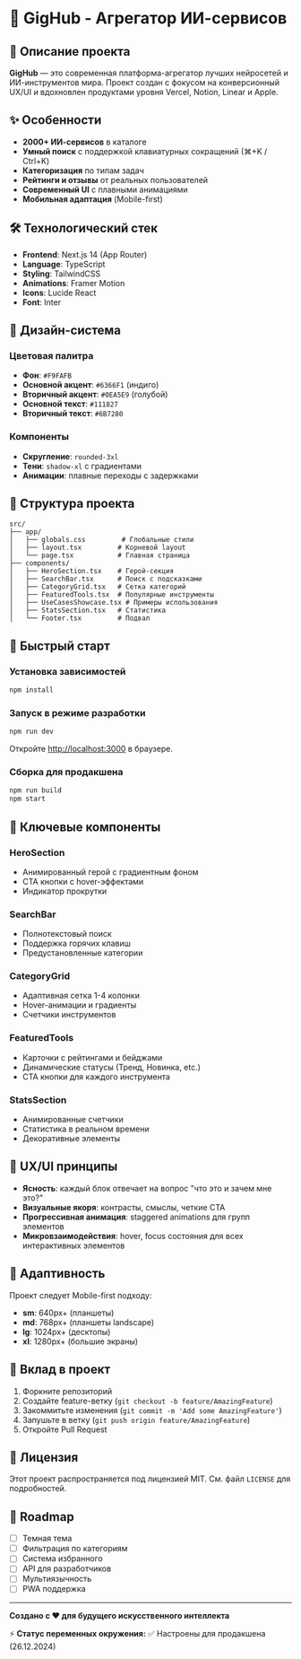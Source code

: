 # 🧠 GigHub - Агрегатор ИИ-сервисов

## 🚀 Описание проекта

**GigHub** — это современная платформа-агрегатор лучших нейросетей и ИИ-инструментов мира. Проект создан с фокусом на конверсионный UX/UI и вдохновлен продуктами уровня Vercel, Notion, Linear и Apple.

## ✨ Особенности

- **2000+ ИИ-сервисов** в каталоге
- **Умный поиск** с поддержкой клавиатурных сокращений (⌘+K / Ctrl+K)
- **Категоризация** по типам задач
- **Рейтинги и отзывы** от реальных пользователей
- **Современный UI** с плавными анимациями
- **Мобильная адаптация** (Mobile-first)

## 🛠 Технологический стек

- **Frontend**: Next.js 14 (App Router)
- **Language**: TypeScript
- **Styling**: TailwindCSS
- **Animations**: Framer Motion
- **Icons**: Lucide React
- **Font**: Inter

## 🎨 Дизайн-система

### Цветовая палитра
- **Фон**: `#F9FAFB`
- **Основной акцент**: `#6366F1` (индиго)
- **Вторичный акцент**: `#0EA5E9` (голубой)
- **Основной текст**: `#111827`
- **Вторичный текст**: `#6B7280`

### Компоненты
- **Скругление**: `rounded-3xl`
- **Тени**: `shadow-xl` с градиентами
- **Анимации**: плавные переходы с задержками

## 📁 Структура проекта

```
src/
├── app/
│   ├── globals.css         # Глобальные стили
│   ├── layout.tsx         # Корневой layout
│   └── page.tsx           # Главная страница
├── components/
│   ├── HeroSection.tsx    # Герой-секция
│   ├── SearchBar.tsx      # Поиск с подсказками
│   ├── CategoryGrid.tsx   # Сетка категорий
│   ├── FeaturedTools.tsx  # Популярные инструменты
│   ├── UseCasesShowcase.tsx # Примеры использования
│   ├── StatsSection.tsx   # Статистика
│   └── Footer.tsx         # Подвал
```

## 🚦 Быстрый старт

### Установка зависимостей
```bash
npm install
```

### Запуск в режиме разработки
```bash
npm run dev
```

Откройте [http://localhost:3000](http://localhost:3000) в браузере.

### Сборка для продакшена
```bash
npm run build
npm start
```

## 🧩 Ключевые компоненты

### HeroSection
- Анимированный герой с градиентным фоном
- CTA кнопки с hover-эффектами
- Индикатор прокрутки

### SearchBar
- Полнотекстовый поиск
- Поддержка горячих клавиш
- Предустановленные категории

### CategoryGrid
- Адаптивная сетка 1-4 колонки
- Hover-анимации и градиенты
- Счетчики инструментов

### FeaturedTools
- Карточки с рейтингами и бейджами
- Динамические статусы (Тренд, Новинка, etc.)
- CTA кнопки для каждого инструмента

### StatsSection
- Анимированные счетчики
- Статистика в реальном времени
- Декоративные элементы

## 🎯 UX/UI принципы

- **Ясность**: каждый блок отвечает на вопрос "что это и зачем мне это?"
- **Визуальные якоря**: контрасты, смыслы, четкие CTA
- **Прогрессивная анимация**: staggered animations для групп элементов
- **Микровзаимодействия**: hover, focus состояния для всех интерактивных элементов

## 📱 Адаптивность

Проект следует Mobile-first подходу:
- **sm**: 640px+ (планшеты)
- **md**: 768px+ (планшеты landscape)
- **lg**: 1024px+ (десктопы)
- **xl**: 1280px+ (большие экраны)

## 🤝 Вклад в проект

1. Форкните репозиторий
2. Создайте feature-ветку (`git checkout -b feature/AmazingFeature`)
3. Закоммитьте изменения (`git commit -m 'Add some AmazingFeature'`)
4. Запушьте в ветку (`git push origin feature/AmazingFeature`)
5. Откройте Pull Request

## 📄 Лицензия

Этот проект распространяется под лицензией MIT. См. файл `LICENSE` для подробностей.

## 🌟 Roadmap

- [ ] Темная тема
- [ ] Фильтрация по категориям
- [ ] Система избранного
- [ ] API для разработчиков
- [ ] Мультиязычность
- [ ] PWA поддержка

---

**Создано с ❤️ для будущего искусственного интеллекта** 

⚡ **Статус переменных окружения:** ✅ Настроены для продакшена (26.12.2024) 